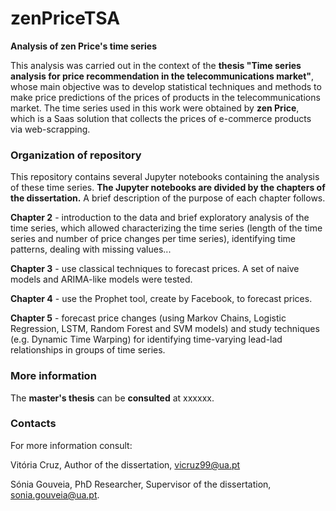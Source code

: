 # zenPriceTSA
**Analysis of zen Price's time series**

This analysis was carried out in the context of the **thesis "Time series analysis for price recommendation in the telecommunications market"**, whose main objective was to develop statistical techniques and methods to make price predictions of the prices of products in the telecommunications market. The time series used in this work were obtained by **zen Price**, which is a Saas solution that collects the prices of e-commerce products via web-scrapping. 

### Organization of repository
This repository contains several Jupyter notebooks containing the analysis of these time series. **The Jupyter notebooks are divided by the chapters of the dissertation.** A brief description of the purpose of each chapter follows.

  **Chapter 2** - introduction to the data and brief exploratory analysis of the time series, which allowed characterizing the time series (length of the time series and number of price changes per time series), identifying time patterns, dealing with missing values...

  **Chapter 3** - use classical techniques to forecast prices. A set of naive models and ARIMA-like models were tested.

  **Chapter 4** - use the Prophet tool, create by Facebook, to forecast prices.

  **Chapter 5** - forecast price changes (using Markov Chains, Logistic Regression, LSTM, Random Forest and SVM models) and study techniques (e.g. Dynamic Time Warping) for identifying time-varying lead-lad relationships in groups of time series.

### More information
The **master's thesis** can be **consulted** at xxxxxx.

### Contacts

For more information consult:

Vitória Cruz,
Author of the dissertation,
vicruz99@ua.pt

Sónia Gouveia, PhD Researcher,
Supervisor of the dissertation,
sonia.gouveia@ua.pt.
